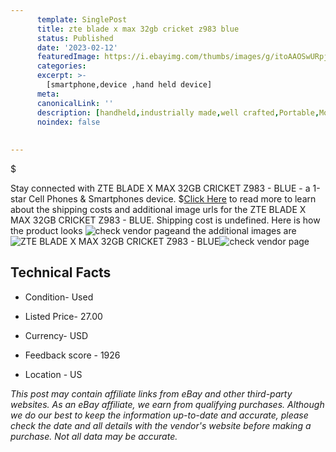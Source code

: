 ```yaml
---
      template: SinglePost
      title: zte blade x max 32gb cricket z983 blue
      status: Published
      date: '2023-02-12'
      featuredImage: https://i.ebayimg.com/thumbs/images/g/itoAAOSwURpj1yrQ/s-l225.jpg
      categories: 
      excerpt: >-
        [smartphone,device ,hand held device]
      meta:
      canonicalLink: ''
      description: [handheld,industrially made,well crafted,Portable,Mobile,Compact,Convenient,Lightweight,Maneuverable,Man-portable,Miniature,Carriable,Hand-held,Light,Holdable,Transportable,Mobile device,Pocket-sized,On-the-go,Wireless,Cordless,Compact size,Convenient size, smartphone,device ,hand held device]
      noindex: false
      
        
---
```

$

Stay connected with ZTE BLADE X MAX 32GB CRICKET Z983 - BLUE - a 1-star Cell Phones & Smartphones device.
$[Click Here](https://www.ebay.com/itm/134429936957?hash=item1f4ca60d3d%3Ag%3AitoAAOSwURpj1yrQ&mkevt=1&mkcid=1&mkrid=711-53200-19255-0&campid=%253CePNCampaignId%253E&customid=%253CreferenceId%253E&toolid=10049) to read more to learn about the shipping costs and additional image urls for the ZTE BLADE X MAX 32GB CRICKET Z983 - BLUE. Shipping cost is undefined. Here is how the product looks ![check vendor page](https://i.ebayimg.com/thumbs/images/g/itoAAOSwURpj1yrQ/s-l225.jpg)and the additional images are![ZTE BLADE X MAX 32GB CRICKET Z983 - BLUE](https://i.ebayimg.com/images/g/itoAAOSwURpj1yrQ/s-l1600.jpg)![check vendor page](https://origin-galleryplus.ebayimg.com/ws/web/134429936957_2_0_1/225x225.jpg,https://origin-galleryplus.ebayimg.com/ws/web/134429936957_3_0_1/225x225.jpg,https://origin-galleryplus.ebayimg.com/ws/web/134429936957_4_0_1/225x225.jpg)



 ## Technical Facts 



     
      

 - Condition- Used 


      

 - Listed Price- 27.00 


      

 - Currency- USD 


      

 - Feedback score - 1926 


      

 - Location - US 


      
      

 *_This post may contain affiliate links from eBay and other third-party websites. As an eBay affiliate, we earn from qualifying purchases. Although we do our best to keep the information up-to-date and accurate, please check the date and all details with the vendor's website before making a purchase. Not all data may be accurate._*






